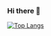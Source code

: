 ### Hi there 👋

[![Top Langs](https://github-readme-stats-git-masterrstaa-rickstaa.vercel.app/api/top-langs/?username=juan-roussilian&hide=jupyter%20notebook,html&theme=outrun)](https://github.com/juan-roussilian/github-readme-stats)
<!--
**juan-roussilian/juan-roussilian** is a ✨ _special_ ✨ repository because its `README.md` (this file) appears on your GitHub profile.

Here are some ideas to get you started:

- 🔭 I’m currently working on ...
- 🌱 I’m currently learning ...
- 👯 I’m looking to collaborate on ...
- 🤔 I’m looking for help with ...
- 💬 Ask me about ...
- 📫 How to reach me: ...
- 😄 Pronouns: ...
- ⚡ Fun fact: ...
-->
